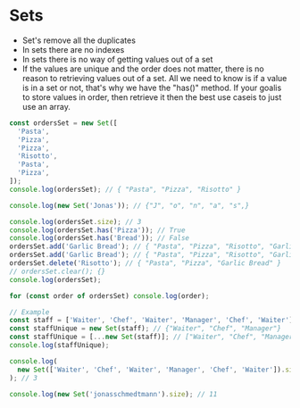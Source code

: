 # Sets

- Set's remove all the duplicates
- In sets there are no indexes
- In sets there is no way of getting values out of a set
- If the values are unique and the order does not matter, there is no reason to retrieving values out of a set. All we need to know is if a value is in a set or not, that's why we have the "has()" method. If your goalis to store values in order, then retrieve it then the best use caseis to just use an array.

```js
const ordersSet = new Set([
  'Pasta',
  'Pizza',
  'Pizza',
  'Risotto',
  'Pasta',
  'Pizza',
]);
console.log(ordersSet); // { "Pasta", "Pizza", "Risotto" }

console.log(new Set('Jonas')); // {"J", "o", "n", "a", "s",}

console.log(ordersSet.size); // 3
console.log(ordersSet.has('Pizza')); // True
console.log(ordersSet.has('Bread')); // False
ordersSet.add('Garlic Bread'); // { "Pasta", "Pizza", "Risotto", "Garlic Bread" }
ordersSet.add('Garlic Bread'); // { "Pasta", "Pizza", "Risotto", "Garlic Bread" }
ordersSet.delete('Risotto'); // { "Pasta", "Pizza", "Garlic Bread" }
// ordersSet.clear(); {}
console.log(ordersSet);

for (const order of ordersSet) console.log(order);

// Example
const staff = ['Waiter', 'Chef', 'Waiter', 'Manager', 'Chef', 'Waiter'];
const staffUnique = new Set(staff); // {"Waiter", "Chef", "Manager"}
const staffUnique = [...new Set(staff)]; // ["Waiter", "Chef", "Manager"]
console.log(staffUnique);

console.log(
  new Set(['Waiter', 'Chef', 'Waiter', 'Manager', 'Chef', 'Waiter']).size,
); // 3

console.log(new Set('jonasschmedtmann').size); // 11
```
